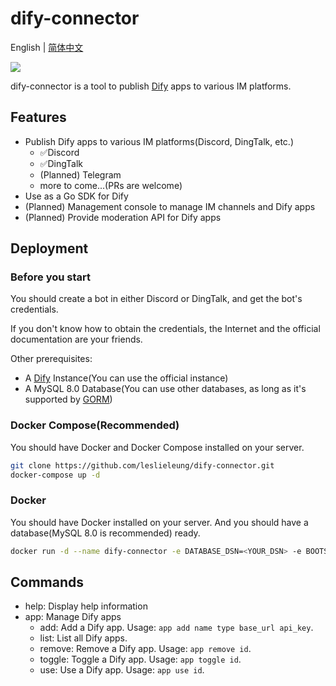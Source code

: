 # dify-connector

English | [简体中文](./README.zh-CN.md)

[![](https://dcbadge.vercel.app/api/server/WNAMSmTsk8)](https://discord.gg/WNAMSmTsk8)

dify-connector is a tool to publish [Dify](https://github.com/langgenius/dify) apps to various IM platforms.

## Features

- Publish Dify apps to various IM platforms(Discord, DingTalk, etc.)
  - ✅Discord
  - ✅DingTalk
  - (Planned) Telegram
  - more to come...(PRs are welcome)
- Use as a Go SDK for Dify
- (Planned) Management console to manage IM channels and Dify apps
- (Planned) Provide moderation API for Dify apps

## Deployment

### Before you start

You should create a bot in either Discord or DingTalk, and get the bot's credentials.

If you don't know how to obtain the credentials, the Internet and the official documentation are your friends.

Other prerequisites:

- A [Dify](https://github.com/langgenius/dify) Instance(You can use the official instance)
- A MySQL 8.0 Database(You can use other databases, as long as it's supported by [GORM](https://gorm.io/))

### Docker Compose(Recommended)

You should have Docker and Docker Compose installed on your server.

```bash
git clone https://github.com/leslieleung/dify-connector.git
docker-compose up -d
```

### Docker

You should have Docker installed on your server. And you should have a database(MySQL 8.0 is recommended) ready.

```bash
docker run -d --name dify-connector -e DATABASE_DSN=<YOUR_DSN> -e BOOTSTRAP_CHANNEL=<YOUR_CHANNEL> leslieleung/dify-connector:latest
```

## Commands

- help: Display help information
- app: Manage Dify apps
  - add: Add a Dify app. Usage: `app add name type base_url api_key`.
  - list: List all Dify apps.
  - remove: Remove a Dify app. Usage: `app remove id`.
  - toggle: Toggle a Dify app. Usage: `app toggle id`.
  - use: Use a Dify app. Usage: `app use id`.